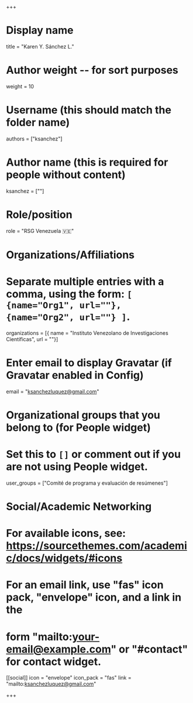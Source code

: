+++
# Display name
title = "Karen Y. Sánchez L."

# Author weight -- for sort purposes
weight = 10

# Username (this should match the folder name)
authors = ["ksanchez"]

# Author name (this is required for people without content)
ksanchez = [""]

# Role/position
role = "RSG Venezuela :venezuela:"

# Organizations/Affiliations
#   Separate multiple entries with a comma, using the form: `[ {name="Org1", url=""}, {name="Org2", url=""} ]`.
organizations = [{ name = "Instituto Venezolano de Investigaciones Científicas", url = ""}]

# Enter email to display Gravatar (if Gravatar enabled in Config)
email = "ksanchezluquez@gmail.com"

# Organizational groups that you belong to (for People widget)
#   Set this to `[]` or comment out if you are not using People widget.
user_groups = ["Comité de programa y evaluación de resúmenes"]

# Social/Academic Networking
# For available icons, see: https://sourcethemes.com/academic/docs/widgets/#icons
#   For an email link, use "fas" icon pack, "envelope" icon, and a link in the
#   form "mailto:your-email@example.com" or "#contact" for contact widget.

[[social]]
  icon = "envelope"
  icon_pack = "fas"
  link = "mailto:ksanchezluquez@gmail.com"


+++